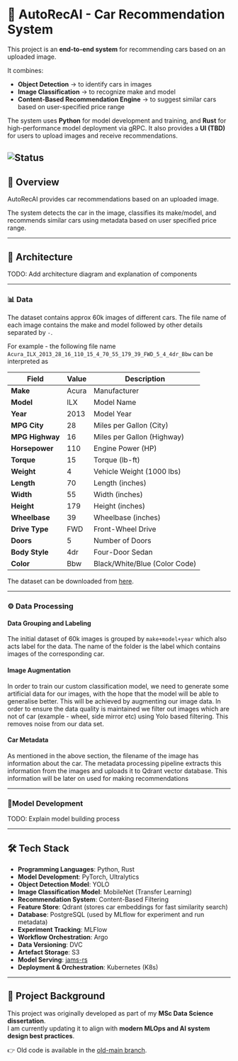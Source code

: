 # 🚗 AutoRecAI - Car Recommendation System

This project is an **end-to-end system** for recommending cars based on an uploaded image.

It combines:
- **Object Detection** → to identify cars in images  
- **Image Classification** → to recognize make and model  
- **Content-Based Recommendation Engine** → to suggest similar cars based on user-specified price range  

The system uses **Python** for model development and training, and **Rust** for high-performance model deployment via gRPC. It also provides a **UI (TBD)** for users to upload images and receive recommendations.

![Status](https://img.shields.io/badge/Status-Updating-blue)
---

## 📖 Overview  

AutoRecAI provides car recommendations based on an uploaded image.  

The system detects the car in the image, classifies its make/model, and recommends similar cars using metadata based on user specified price range.

---

## 📌 Architecture  

TODO: Add architecture diagram and explanation of components

---

### 📊 Data  

The dataset contains approx 60k images of different cars. The file name of each image
contains the make and model followed by other details separated by `-`. 

For example - the following file name `Acura_ILX_2013_28_16_110_15_4_70_55_179_39_FWD_5_4_4dr_Bbw` can be interpreted as

| Field           | Value | Description |
|-----------------|-------|-------------|
| **Make**        | Acura | Manufacturer |
| **Model**       | ILX   | Model Name |
| **Year**        | 2013  | Model Year |
| **MPG City**    | 28    | Miles per Gallon (City) |
| **MPG Highway** | 16    | Miles per Gallon (Highway) |
| **Horsepower**  | 110   | Engine Power (HP) |
| **Torque**      | 15    | Torque (lb-ft) |
| **Weight**      | 4     | Vehicle Weight (1000 lbs) |
| **Length**      | 70    | Length (inches) |
| **Width**       | 55    | Width (inches) |
| **Height**      | 179   | Height (inches) |
| **Wheelbase**   | 39    | Wheelbase (inches) |
| **Drive Type**  | FWD   | Front-Wheel Drive |
| **Doors**       | 5     | Number of Doors |
| **Body Style**  | 4dr   | Four-Door Sedan |
| **Color**       | Bbw   | Black/White/Blue (Color Code) |

The dataset can be downloaded from [here](https://www.kaggle.com/datasets/prondeau/the-car-connection-picture-dataset/data).

---

### ⚙️ Data Processing  

#### Data Grouping and Labeling
The initial dataset of 60k images is grouped by `make+model+year` which also acts label for the data.
The name of the folder is the label which contains images of the corresponding car.

#### Image Augmentation
In order to train our custom classification model, we need to generate some artificial data for our images, with the hope
that the model will be able to generalise better. This will be achieved by augmenting our image data. In order to ensure
the data quality is maintained we filter out images which are not of car (example - wheel, side mirror etc) using Yolo based
filtering. This removes noise from our data set.

#### Car Metadata 
As mentioned in the above section, the filename of the image has information about the car. The metadata processing
pipeline extracts this information from the images and uploads it to Qdrant vector database. This information
will be later on used for making recommendations

---

### 🤖Model Development

TODO: Explain model building process

---

## 🛠️ Tech Stack  

- **Programming Languages**: Python, Rust
- **Model Development**: PyTorch, Ultralytics  
- **Object Detection Model**: YOLO  
- **Image Classification Model**: MobileNet (Transfer Learning)  
- **Recommendation System**: Content-Based Filtering  
- **Feature Store**: Qdrant (stores car embeddings for fast similarity search)  
- **Database**: PostgreSQL (used by MLflow for experiment and run metadata)  
- **Experiment Tracking**: MLFlow  
- **Workflow Orchestration**: Argo  
- **Data Versioning**: DVC  
- **Artefact Storage**: S3  
- **Model Serving**: [jams-rs](https://github.com/gagansingh894/jams-rs)  
- **Deployment & Orchestration**: Kubernetes (K8s)

---


## 📖 Project Background  

This project was originally developed as part of my **MSc Data Science dissertation**.  
I am currently updating it to align with **modern MLOps and AI system design best practices**.  

👉 Old code is available in the [old-main branch](https://github.com/gagansingh894/AutoRec-AI/tree/old-main).  